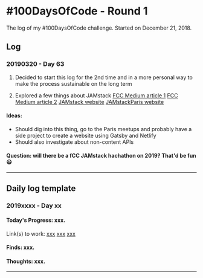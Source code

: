 # #100DaysOfCode - Round 1

The log of my #100DaysOfCode challenge. Started on December 21, 2018.

## Log

### 20190320 - Day 63

1. Decided to start this log for the 2nd time and in a more personal way to make the process sustainable on the long term

1. Explored a few things about JAMstack
[FCC Medium article 1](https://medium.freecodecamp.org/freecodecamp-is-hosting-a-free-hackathon-at-github-in-san-francisco-and-an-online-hackathon-too-2078088df278)
[FCC Medium article 2](https://medium.freecodecamp.org/winners-from-the-2018-freecodecamp-jamstack-hackathon-at-github-2a39bd1db878)
[JAMstack website](https://jamstack.org/)
[JAMstackParis website](https://jamstack.paris/)

#### Ideas: 
* Should dig into this thing, go to the Paris meetups and probably have a side project to create a website using Gatsby and Netlify
* Should also investigate about non-content APIs

#### Question: will there be a fCC JAMstack hachathon on 2019? That'd be fun :smiley:




---

## Daily log template

### 2019xxxx - Day xx

#### Today's Progress: xxx.

Link(s) to work:
[xxx](#)
[xxx](#)
[xxx](#)

#### Finds: xxx.

#### Thoughts: xxx.

---
